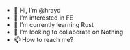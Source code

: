 - 👋 Hi, I’m @hrayd
- 👀 I’m interested in FE
- 🌱 I’m currently learning Rust
- 💞️ I’m looking to collaborate on Nothing
- 📫 How to reach me? 

<!---
hrayd/hrayd is a ✨ special ✨ repository because its `README.md` (this file) appears on your GitHub profile.
You can click the Preview link to take a look at your changes.
--->
